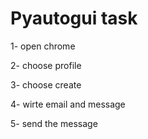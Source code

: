 # Pyautogui task
1- open chrome

2- choose profile

3- choose create

4- wirte email and message

5- send the message
